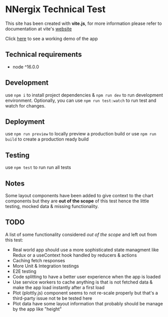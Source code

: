 # NNergix Technical Test

This site has been created with **vite.js**, for more information please refer to documentation at vite's [website](https://vitejs.dev/)

Click [here](https://onepopcorn.github.io/nnergix/) to see a working demo of the app

## Technical requirements

-   node ^16.0.0

## Development

use `npm i` to install project dependencies & `npm run dev` to run development environment. Optionally, you can use `npm run test:watch` to run test and watch for changes.

## Deployment

use `npm run preview` to locally preview a production build or use `npm run build` to create a production ready build

## Testing

use `npm test` to run run all tests

## Notes

Some layout components have been added to give context to the chart components but they are **out of the scope** of this test hence the little testing, mocked data & missing functionality.

## TODO

A list of some functionality considered _out of the scope_ and left out from this test:

-   Real world app should use a more sophisticated state managment like Redux or a useContext hook handled by reducers & actions
-   Caching fetch responses
-   More Unit & Integration testings
-   E2E testing
-   Code splitting to have a better user experience when the app is loaded
-   Use service workers to cache anything is that is not fetched data & make the app load instantly after a first load
-   Plot (plottly.js) component seems to not re-scale properly but that's a third-party issue not te be tested here
-   Plot data have some layout information that probably should be manage by the app like "height"
